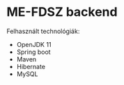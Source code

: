 # ME-FDSZ backend

Felhasznált technológiák:
* OpenJDK 11
* Spring boot
* Maven
* Hibernate
* MySQL

